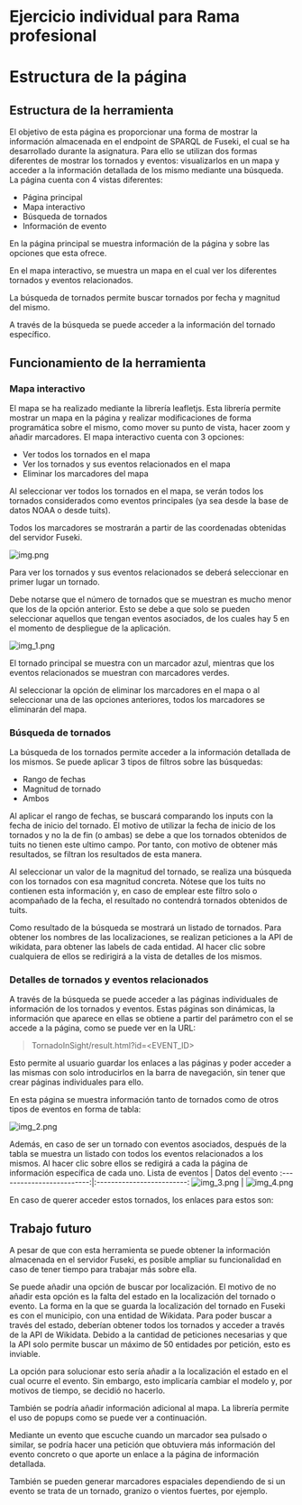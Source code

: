 # Ejercicio individual para Rama profesional

# Estructura de la página
## Estructura de la herramienta
El objetivo de esta página es proporcionar una forma de mostrar la información almacenada en el endpoint de SPARQL de Fuseki, el cual se ha desarrollado durante la asignatura. Para ello se utilizan dos formas diferentes de mostrar los tornados y eventos: visualizarlos en un mapa y acceder a la información detallada de los mismo mediante una búsqueda.
La página cuenta con 4 vistas diferentes:
- Página principal
- Mapa interactivo
- Búsqueda de tornados
- Información de evento

En la página principal se muestra información de la página y sobre las opciones que esta ofrece.
  
En el mapa interactivo, se muestra un mapa en el cual ver los diferentes tornados y eventos relacionados. 

La búsqueda de tornados permite buscar tornados por fecha y magnitud del mismo.

A través de la búsqueda se puede acceder a la información del tornado específico.
## Funcionamiento de la herramienta
### Mapa interactivo
El mapa se ha realizado mediante la librería leafletjs. Esta librería permite mostrar un mapa en la página y realizar modificaciones de forma programática sobre el mismo, como mover su punto de vista, hacer zoom y añadir marcadores.
El mapa interactivo cuenta con 3 opciones:
- Ver todos los tornados en el mapa
- Ver los tornados y sus eventos relacionados en el mapa
- Eliminar los marcadores del mapa

  
Al seleccionar ver todos los tornados en el mapa, se verán todos los tornados considerados como eventos principales (ya sea desde la base de datos NOAA o desde tuits).
  
Todos los marcadores se mostrarán a partir de las coordenadas obtenidas del servidor Fuseki.
  
![img.png](media/img.png)
  
Para ver los tornados y sus eventos relacionados se deberá seleccionar en primer lugar un tornado.
  
Debe notarse que el número de tornados que se muestran es mucho menor que los de la opción anterior. Esto se debe a que solo se pueden seleccionar aquellos que tengan eventos asociados, de los cuales hay 5 en el momento de despliegue de la aplicación.
  
![img_1.png](media/img_1.png)
  
El tornado principal se muestra con un marcador azul, mientras que los eventos relacionados se muestran con marcadores verdes.
  
Al seleccionar la opción de eliminar los marcadores en el mapa o al seleccionar una de las opciones anteriores, todos los marcadores se eliminarán del mapa.
### Búsqueda de tornados
La búsqueda de los tornados permite acceder a la información detallada de los mismos. Se puede aplicar 3 tipos de filtros sobre las búsquedas:
- Rango de fechas
- Magnitud de tornado
- Ambos

  
Al aplicar el rango de fechas, se buscará comparando los inputs con la fecha de inicio del tornado. El motivo de utilizar la fecha de inicio de los tornados y no la de fin (o ambas) se debe a que los tornados obtenidos de tuits no tienen este ultimo campo. Por tanto, con motivo de obtener más resultados, se filtran los resultados de esta manera.
  
Al seleccionar un valor de la magnitud del tornado, se realiza una búsqueda con los tornados con esa magnitud concreta. Nótese que los tuits no contienen esta información y, en caso de emplear este filtro solo o acompañado de la fecha, el resultado no contendrá tornados obtenidos de tuits.
  
Como resultado de la búsqueda se mostrará un listado de tornados. Para obtener los nombres de las localizaciones, se realizan peticiones a la API de wikidata, para obtener las labels de cada entidad. Al hacer clic sobre cualquiera de ellos se redirigirá a la vista de detalles de los mismos.
### Detalles de tornados y eventos relacionados
A través de la búsqueda se puede acceder a las páginas individuales de información de los tornados y eventos. Estas páginas son dinámicas, la información que aparece en ellas se obtiene a partir del parámetro con el se accede a la página, como se puede ver en la URL:
> TornadoInSight/result.html?id=<EVENT_ID>

Esto permite al usuario guardar los enlaces a las páginas y poder acceder a las mismas con solo introducirlos en la barra de navegación, sin tener que crear páginas individuales para ello.

En esta página se muestra información tanto de tornados como de otros tipos de eventos en forma de tabla:

![img_2.png](media/img_2.png)

Además, en caso de ser un tornado con eventos asociados, después de la tabla se muestra un listado con todos los eventos relacionados a los mismos. Al hacer clic sobre ellos se redigirá a cada la página de información específica de cada uno.
Lista de eventos | Datos del evento
:-------------------------:|:-------------------------:
![img_3.png](media/img_3.png)  |  ![img_4.png](media/img_4.png)

En caso de querer acceder estos tornados, los enlaces para estos son:
## Trabajo futuro
A pesar de que con esta herramienta se puede obtener la información almacenada en el servidor Fuseki, es posible ampliar su funcionalidad en caso de tener tiempo para trabajar más sobre ella.

Se puede añadir una opción de buscar por localización. El motivo de no añadir esta opción es la falta del estado en la localización del tornado o evento. La forma en la que se guarda la localización del tornado en Fuseki es con el municipio, con una entidad de Wikidata. Para poder buscar a través del estado, deberían obtener todos los tornados y acceder a través de la API de Wikidata. Debido a la cantidad de peticiones necesarias y que la API solo permite buscar un máximo de 50 entidades por petición, esto es inviable.

La opción para solucionar esto sería añadir a la localización el estado en el cual ocurre el evento. Sin embargo, esto implicaría cambiar el modelo y, por motivos de tiempo, se decidió no hacerlo.

También se podría añadir información adicional al mapa. La librería permite el uso de popups como se puede ver a continuación.

Mediante un evento que escuche cuando un marcador sea pulsado o similar, se podría hacer una petición que obtuviera más información del evento concreto o que aporte un enlace a la página de información detallada.

También se pueden generar marcadores espaciales dependiendo de si un evento se trata de un tornado, granizo o vientos fuertes, por ejemplo.

